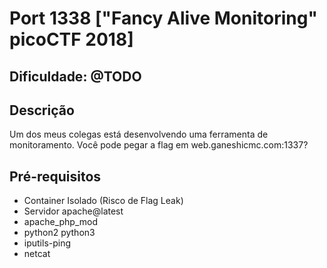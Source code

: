# Port 1338 ["Fancy Alive Monitoring" picoCTF 2018]

## Dificuldade: **@TODO** 

## Descrição

Um dos meus colegas está desenvolvendo uma ferramenta de monitoramento. 
Você pode pegar a flag em web.ganeshicmc.com:1337?

## Pré-requisitos

- Container Isolado (Risco de Flag Leak)
- Servidor apache@latest
- apache_php_mod
- python2 python3 
- iputils-ping 
- netcat

